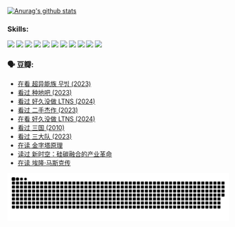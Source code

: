 
[![Anurag's github stats](https://github-readme-stats.vercel.app/api?username=w940853815)](https://github.com/anuraghazra/github-readme-stats)

### Skills:

<code><img height="32" src="https://cdn.jsdelivr.net/npm/simple-icons@v5/icons/python.svg"></code>
<code><img height="32" src="https://cdn.jsdelivr.net/npm/simple-icons@v5/icons/javascript.svg"></code>
<code><img height="32" src="https://cdn.jsdelivr.net/npm/simple-icons@v5/icons/django.svg"></code>
<code><img height="32" src="https://cdn.jsdelivr.net/npm/simple-icons@v5/icons/flask.svg"></code>
<code><img height="32" src="https://cdn.jsdelivr.net/npm/simple-icons@v5/icons/vuetify.svg"></code>
<code><img height="32" src="https://cdn.jsdelivr.net/npm/simple-icons@v5/icons/git.svg"></code>
<code><img height="32" src="https://cdn.jsdelivr.net/npm/simple-icons@v5/icons/docker.svg"></code>
<code><img height="32" src="https://cdn.jsdelivr.net/npm/simple-icons@v5/icons/postgresql.svg"></code>
<code><img height="32" src="https://cdn.jsdelivr.net/npm/simple-icons@v5/icons/elasticsearch.svg"></code>
<code><img height="32" src="https://cdn.jsdelivr.net/npm/simple-icons@v5/icons/macos.svg"></code>
<code><img height="32" src="https://cdn.jsdelivr.net/npm/simple-icons@v5/icons/linux.svg"></code>

### 🗣 豆瓣:

<!-- DOUBAN-ACTIVITIES:START -->
- [在看 超异能族 무빙‎ (2023)](https://www.douban.com/people/136069238/status/4527291077/?_i=08546380)
- [看过 种地吧‎ (2023)](https://www.douban.com/people/136069238/status/4527289637/?_i=08546380)
- [看过 好久没做 LTNS‎ (2024)](https://www.douban.com/people/136069238/status/4527289515/?_i=08546380)
- [看过 二手杰作‎ (2023)](https://www.douban.com/people/136069238/status/4522502716/?_i=08546380)
- [在看 好久没做 LTNS‎ (2024)](https://www.douban.com/people/136069238/status/4521969883/?_i=08546380)
- [看过 三国‎ (2010)](https://www.douban.com/people/136069238/status/4521634661/?_i=08546380)
- [看过 三大队‎ (2023)](https://www.douban.com/people/136069238/status/4510323325/?_i=08546380)
- [在读 金字塔原理](https://www.douban.com/people/136069238/status/4507497587/?_i=08546380)
- [读过 新时空：硅碳融合的产业革命](https://www.douban.com/people/136069238/status/4506659177/?_i=08546380)
- [在读 埃隆·马斯克传](https://www.douban.com/people/136069238/status/4500417190/?_i=08546380)
<!-- DOUBAN-ACTIVITIES:END -->


![Snake animation](https://raw.githubusercontent.com/w940853815/w940853815/output/github-contribution-grid-snake.svg)

<!--
**w940853815/w940853815** is a ✨ _special_ ✨ repository because its `README.md` (this file) appears on your GitHub profile.

Here are some ideas to get you started:

- 🔭 I’m currently working on ...
- 🌱 I’m currently learning ...
- 👯 I’m looking to collaborate on ...
- 🤔 I’m looking for help with ...
- 💬 Ask me about ...
- 📫 How to reach me: ...
- 😄 Pronouns: ...
- ⚡ Fun fact: ...
-->
